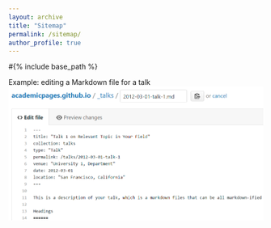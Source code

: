 ```yaml
---
layout: archive
title: "Sitemap"
permalink: /sitemap/
author_profile: true
---
```

#{% include base_path %}

Example: editing a Markdown file for a talk
![Editing a Markdown file for a talk](/images/editing-talk.png)


